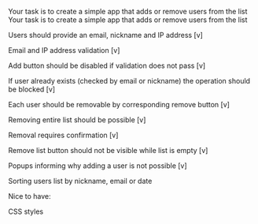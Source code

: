Your task is to create a simple app that adds or remove users from the list
Your task is to create a simple app that adds or remove users from the list

Users should provide an email, nickname and IP address [v]

Email and IP address validation [v]

Add button should be disabled if validation does not pass [v]

If user already exists (checked by email or nickname) the operation should be blocked [v]

Each user should be removable by corresponding remove button [v]

Removing entire list should be possible [v]

Removal requires confirmation [v]

Remove list button should not be visible while list is empty [v]

Popups informing why adding a user is not possible [v]

Sorting users list by nickname, email or date 

Nice to have:

CSS styles